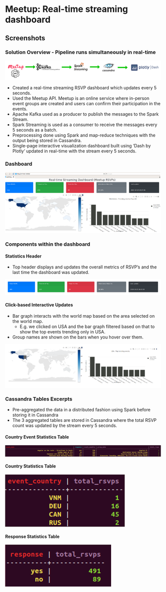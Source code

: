 # Meetup: Real-time streaming dashboard

## Screenshots

### Solution Overview - Pipeline runs simultaneously in real-time

![Solution](images/solution_overview.png?raw=true)

- Created a real-time streaming RSVP dashboard which updates every 5 seconds.
- Used the Meetup API. Meetup is an online service where in-person event groups are created and users can confirm their participation in the events.
- Apache Kafka used as a producer to publish the messages to the Spark Stream.
- Spark Streaming is used as a consumer to receive the messages every 5 seconds as a batch.
- Preprocessing done using Spark and map-reduce techniques with the output being stored in Cassandra.
- Single-page interactive visualization dashboard built using ‘Dash by Plotly‘ updated in real-time with the stream every 5 seconds.

### Dashboard
![Dashboard](images/dashboard_overview.png?raw=true)

### Components within the dashboard

#### Statistics Header
- Top header displays and updates the overall metrics of RSVP’s and the last time the dashboard was updated.

![Statistics Header](images/statistics_header.png?raw=true)

#### Click-based Interactive Updates
- Bar graph interacts with the world map based on the area selected on the world map.
  - E.g. we clicked on USA and the bar graph filtered based on that to show the top events trending only in USA.
- Group names are shown on the bars when you hover over them.

![Interactive Updates](images/interactive_updates.png?raw=true)

### Cassandra Tables Excerpts

- Pre-aggregated the data in a distributed fashion using Spark before storing it in Cassandra
- The 3 aggregated tables are stored in Cassandra where the total RSVP count was updated by the stream every 5 seconds.

#### Country Event Statistics Table
![Cassandra Event Stats](images/cassandra_event_stats_table.png?raw=true)

#### Country Statistics Table
![Cassandra Country Stats](images/cassandra_country_stats_table.png?raw=true)

#### Response Statistics Table
![Cassandra Response Stats](images/cassandra_response_stats_table.png?raw=true)
